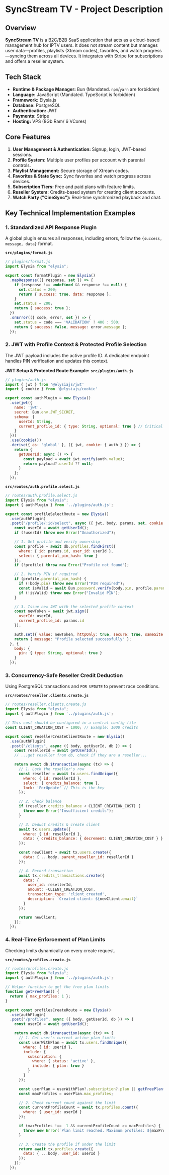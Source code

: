 # SyncStream TV - Project Description

## Overview
**SyncStream TV** is a B2C/B2B SaaS application that acts as a cloud-based management hub for IPTV users. It does not stream content but manages user data—profiles, playlists (Xtream codes), favorites, and watch progress—syncing them across all devices. It integrates with Stripe for subscriptions and offers a reseller system.

## Tech Stack
- **Runtime & Package Manager:** Bun (Mandated. `npm`/`yarn` are forbidden)
- **Language:** JavaScript (Mandated. TypeScript is forbidden)
- **Framework:** Elysia.js
- **Database:** PostgreSQL
- **Authentication:** JWT
- **Payments:** Stripe
- **Hosting:** VPS (8Gb Ram/ 6 VCores)

## Core Features
1.  **User Management & Authentication:** Signup, login, JWT-based sessions.
2.  **Profile System:** Multiple user profiles per account with parental controls.
3.  **Playlist Management:** Secure storage of Xtream codes.
4.  **Favorites & State Sync:** Sync favorites and watch progress across devices.
5.  **Subscription Tiers:** Free and paid plans with feature limits.
6.  **Reseller System:** Credits-based system for creating client accounts.
7.  **Watch Party ("CineSync"):** Real-time synchronized playback and chat.

## Key Technical Implementation Examples

### 1. Standardized API Response Plugin
A global plugin ensures all responses, including errors, follow the `{success, message, data}` format.

**`src/plugins/format.js`**
```javascript
// plugins/format.js
import Elysia from "elysia";

export const formatPlugin = new Elysia()
  .mapResponse(({ response, set }) => {
    if (response !== undefined && response !== null) {
      set.status = 200;
      return { success: true, data: response };
    }
    set.status = 200;
    return { success: true };
  })
  .onError(({ code, error, set }) => {
    set.status = code === 'VALIDATION' ? 400 : 500;
    return { success: false, message: error.message };
  });
```

### 2. JWT with Profile Context & Protected Profile Selection
The JWT payload includes the active profile ID. A dedicated endpoint handles PIN verification and updates this context.

**JWT Setup & Protected Route Example:**
**`src/plugins/auth.js`**
```javascript
// plugins/auth.js
import { jwt } from '@elysiajs/jwt'
import { cookie } from '@elysiajs/cookie'

export const authPlugin = new Elysia()
  .use(jwt({
    name: 'jwt',
    secret: Bun.env.JWT_SECRET,
    schema: {
      userId: String,
      current_profile_id: { type: String, optional: true } // Critical for scoping
    }
  }))
  .use(cookie())
  .derive({ as: 'global' }, ({ jwt, cookie: { auth } }) => {
    return {
      getUserId: async () => {
        const payload = await jwt.verify(auth.value);
        return payload?.userId ?? null;
      }
    };
  });
```

**`src/routes/auth.profile.select.js`**
```javascript
// routes/auth.profile.select.js
import Elysia from "elysia";
import { authPlugin } from '../plugins/auth.js';

export const profileSelectRoute = new Elysia()
  .use(authPlugin)
  .post("/profile/:id/select", async ({ jwt, body, params, set, cookie: { auth }, getUserId, db }) => {
    const userId = await getUserId();
    if (!userId) throw new Error("Unauthorized");

    // 1. Get profile and verify ownership
    const profile = await db.profiles.findFirst({
      where: { id: params.id, user_id: userId },
      select: { parental_pin_hash: true }
    });
    if (!profile) throw new Error("Profile not found");

    // 2. Verify PIN if required
    if (profile.parental_pin_hash) {
      if (!body.pin) throw new Error("PIN required");
      const isValid = await Bun.password.verify(body.pin, profile.parental_pin_hash);
      if (!isValid) throw new Error("Invalid PIN");
    }

    // 3. Issue new JWT with the selected profile context
    const newToken = await jwt.sign({
      userId: userId,
      current_profile_id: params.id
    });

    auth.set({ value: newToken, httpOnly: true, secure: true, sameSite: 'lax' });
    return { message: "Profile selected successfully" };
  }, {
    body: {
      pin: { type: String, optional: true }
    }
  });
```

### 3. Concurrency-Safe Reseller Credit Deduction
Using PostgreSQL transactions and `FOR UPDATE` to prevent race conditions.

**`src/routes/reseller.clients.create.js`**
```javascript
// routes/reseller.clients.create.js
import Elysia from "elysia";
import { authPlugin } from '../plugins/auth.js';

// This cost should be configured in a central config file
const CLIENT_CREATION_COST = 1000; // Example: 1000 credits

export const resellerCreateClientRoute = new Elysia()
  .use(authPlugin)
  .post("/clients", async ({ body, getUserId, db }) => {
    const resellerId = await getUserId();
    // ...get reseller from db, check if they are a reseller...

    return await db.$transaction(async (tx) => {
      // 1. Lock the reseller's row
      const reseller = await tx.users.findUnique({
        where: { id: resellerId },
        select: { credits_balance: true },
        lock: 'ForUpdate' // This is the key
      });

      // 2. Check balance
      if (reseller.credits_balance < CLIENT_CREATION_COST) {
        throw new Error("Insufficient credits");
      }

      // 3. Deduct credits & create client
      await tx.users.update({
        where: { id: resellerId },
        data: { credits_balance: { decrement: CLIENT_CREATION_COST } }
      });

      const newClient = await tx.users.create({
        data: { ...body, parent_reseller_id: resellerId }
      });

      // 4. Record transaction
      await tx.credits_transactions.create({
        data: {
          user_id: resellerId,
          amount: -CLIENT_CREATION_COST,
          transaction_type: 'client_created',
          description: `Created client: ${newClient.email}`
        }
      });

      return newClient;
    });
  });
```

### 4. Real-Time Enforcement of Plan Limits
Checking limits dynamically on every create request.

**`src/routes/profiles.create.js`**
```javascript
// routes/profiles.create.js
import Elysia from "elysia";
import { authPlugin } from '../plugins/auth.js';

// Helper function to get the free plan limits
function getFreePlan() {
  return { max_profiles: 1 };
}

export const profilesCreateRoute = new Elysia()
  .use(authPlugin)
  .post("/profiles", async ({ body, getUserId, db }) => {
    const userId = await getUserId();

    return await db.$transaction(async (tx) => {
      // 1. Get user's current active plan limits
      const userWithPlan = await tx.users.findUnique({
        where: { id: userId },
        include: {
          subscription: {
            where: { status: 'active' },
            include: { plan: true }
          }
        }
      });

      const userPlan = userWithPlan?.subscription?.plan || getFreePlan();
      const maxProfiles = userPlan.max_profiles;

      // 2. Check current count against the limit
      const currentProfileCount = await tx.profiles.count({
        where: { user_id: userId }
      });

      if (maxProfiles !== -1 && currentProfileCount >= maxProfiles) {
        throw new Error(`Plan limit reached. Maximum profiles: ${maxProfiles}`);
      }

      // 3. Create the profile if under the limit
      return await tx.profiles.create({
        data: { ...body, user_id: userId }
      });
    });
  });
```
